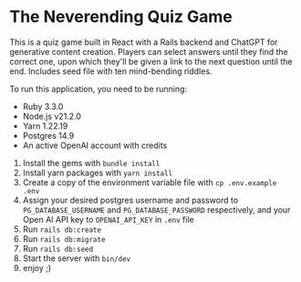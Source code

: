 # The Neverending Quiz Game
This is a quiz game built in React with a Rails backend and ChatGPT for generative content creation. Players can select answers until they find the correct one, upon which they'll be given a link to the next question until the end. Includes seed file with ten mind-bending riddles.

To run this application, you need to be running:
* Ruby 3.3.0
* Node.js v21.2.0
* Yarn 1.22.19
* Postgres 14.9
* An active OpenAI account with credits

1) Install the gems with `bundle install`
2) Install yarn packages with `yarn install`
3) Create a copy of the environment variable file with `cp .env.example .env`
4) Assign your desired postgres username and password to `PG_DATABASE_USERNAME` and `PG_DATABASE_PASSWORD` respectively, and your Open AI API key to `OPENAI_API_KEY` in `.env` file
5) Run `rails db:create`
6) Run `rails db:migrate`
7) Run `rails db:seed`
8) Start the server with `bin/dev`
9) enjoy ;)
